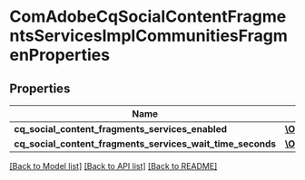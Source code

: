 # ComAdobeCqSocialContentFragmentsServicesImplCommunitiesFragmenProperties

## Properties
Name | Type | Description | Notes
------------ | ------------- | ------------- | -------------
**cq_social_content_fragments_services_enabled** | [**\OpenAPI\Client\Model\ConfigNodePropertyBoolean**](ConfigNodePropertyBoolean.md) |  | [optional] 
**cq_social_content_fragments_services_wait_time_seconds** | [**\OpenAPI\Client\Model\ConfigNodePropertyInteger**](ConfigNodePropertyInteger.md) |  | [optional] 

[[Back to Model list]](../README.md#documentation-for-models) [[Back to API list]](../README.md#documentation-for-api-endpoints) [[Back to README]](../README.md)


